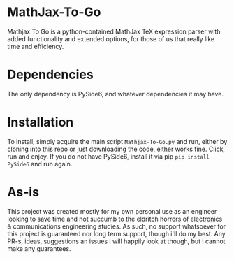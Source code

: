 # MathJax-To-Go
Mathjax To Go is a python-contained MathJax TeX expression parser with added functionality and extended options, for those of us that really like time and efficiency.

# Dependencies
The only dependency is PySide6, and whatever dependencies it may have.

# Installation
To install, simply acquire the main script `Mathjax-To-Go.py` and run, either by cloning into this repo or just downloading the code, either works fine.
Click, run and enjoy.
If you do not have PySide6, install it via pip `pip install PySide6` and run again.

# As-is
This project was created mostly for my own personal use as an engineer looking to save time and not succumb to the eldritch horrors of electronics & communications engineering studies.
As such, no support whatsoever for this project is guaranteed nor long term support, though i'll do my best. Any PR-s, ideas, suggestions an issues i will happily look at though, but i cannot make any guarantees.
